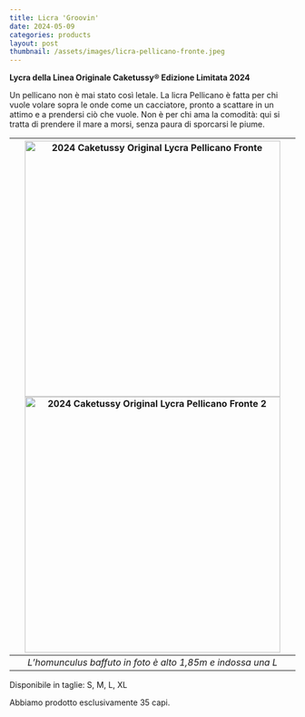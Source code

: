 ```yaml
---
title: Licra 'Groovin'
date: 2024-05-09
categories: products
layout: post
thumbnail: /assets/images/licra-pellicano-fronte.jpeg
---
```

**Lycra della Linea Originale Caketussy® Edizione Limitata 2024**

Un pellicano non è mai stato così letale. La licra Pellicano è fatta per chi vuole volare sopra le onde come un cacciatore, pronto a scattare in un attimo e a prendersi ciò che vuole. Non è per chi ama la comodità: qui si tratta di prendere il mare a morsi, senza paura di sporcarsi le piume.

| <img src="{{ site.baseurl }}/assets/images/licra-pellicano-fronte.jpeg" alt="2024 Caketussy Original Lycra Pellicano Fronte" class="wide-img;" style="height: 450px"> <img src="{{ site.baseurl }}/assets/images/licra-pellicano-retro.jpeg" alt="2024 Caketussy Original Lycra Pellicano Fronte 2" class="wide-img;" style="height: 450px"> |
|:--:|
| *L’homunculus baffuto in foto è alto 1,85m e indossa una L* |

Disponibile in taglie: S, M, L, XL

Abbiamo prodotto esclusivamente 35 capi.
